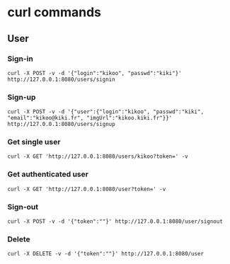 # curl commands

## User

### Sign-in

	curl -X POST -v -d '{"login":"kikoo", "passwd":"kiki"}' http://127.0.0.1:8080/users/signin

### Sign-up

	curl -X POST -v -d '{"user":{"login":"kikoo", "passwd":"kiki", "email":"kikoo@kiki.fr", "imgUrl":"kikoo.kiki.fr"}}' http://127.0.0.1:8080/users/signup

### Get single user

	curl -X GET 'http://127.0.0.1:8080/users/kikoo?token=' -v

### Get authenticated user

	curl -X GET 'http://127.0.0.1:8080/user?token=' -v

### Sign-out

	curl -X POST -v -d '{"token":""}' http://127.0.0.1:8080/user/signout

### Delete

	curl -X DELETE -v -d '{"token":""}' http://127.0.0.1:8080/user

